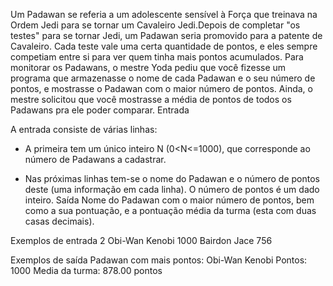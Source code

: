 
Um Padawan se referia a um adolescente sensível à Força que treinava na Ordem Jedi para se tornar um Cavaleiro Jedi.Depois de completar "os testes" para se tornar Jedi, um Padawan seria promovido para a patente de Cavaleiro. 
Cada teste vale uma certa quantidade de pontos, e eles sempre competiam entre si para ver quem tinha mais pontos acumulados.
Para monitorar os Padawans, o mestre Yoda pediu que você fizesse um programa que armazenasse o nome de cada Padawan e o seu número de pontos, e mostrasse o Padawan com o maior número de pontos.
Ainda, o mestre solicitou que você mostrasse a média de pontos de todos os Padawans pra ele poder comparar.
Entrada

A entrada consiste de várias linhas:

- A primeira tem um único inteiro N (0<N<=1000), que corresponde ao número de Padawans a cadastrar.

- Nas próximas linhas tem-se o nome do Padawan e o número de pontos deste (uma informação em cada linha). O número de pontos é um dado inteiro.
Saída
Nome do Padawan com o maior número de pontos, bem como a sua pontuação, e a pontuação média da turma (esta com duas casas decimais).


Exemplos de entrada
2
Obi-Wan Kenobi
1000
Bairdon Jace
756
	
    
Exemplos de saída
Padawan com mais pontos: Obi-Wan Kenobi
Pontos: 1000
Media da turma: 878.00 pontos


